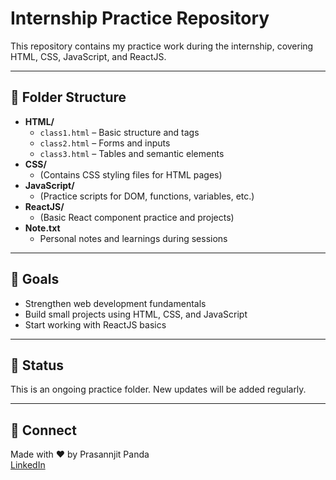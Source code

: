 # Internship Practice Repository

This repository contains my practice work during the internship, covering HTML, CSS, JavaScript, and ReactJS.

---

## 📁 Folder Structure

- **HTML/**
  - `class1.html` – Basic structure and tags
  - `class2.html` – Forms and inputs
  - `class3.html` – Tables and semantic elements
- **CSS/**
  - (Contains CSS styling files for HTML pages)
- **JavaScript/**
  - (Practice scripts for DOM, functions, variables, etc.)
- **ReactJS/**
  - (Basic React component practice and projects)
- **Note.txt**
  - Personal notes and learnings during sessions

---

## 🚀 Goals

- Strengthen web development fundamentals  
- Build small projects using HTML, CSS, and JavaScript  
- Start working with ReactJS basics

---

## 📅 Status

This is an ongoing practice folder. New updates will be added regularly.

---

## 🔗 Connect

Made with ❤️ by Prasannjit Panda  
[LinkedIn](https://www.linkedin.com/in/prasannjit-panda-469089296)  